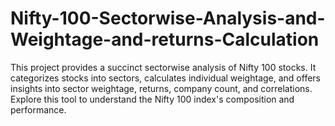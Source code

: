 # Nifty-100-Sectorwise-Analysis-and-Weightage-and-returns-Calculation
This project provides a succinct sectorwise analysis of Nifty 100 stocks. It categorizes stocks into sectors, calculates individual weightage, and offers insights into sector weightage, returns, company count, and correlations. Explore this tool to understand the Nifty 100 index's composition and performance.
